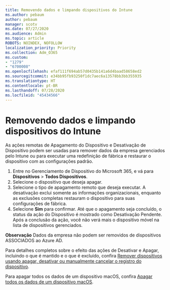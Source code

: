 ```yaml
---
title: Removendo dados e limpando dispositivos do Intune
ms.author: pebaum
author: pebaum
manager: scotv
ms.date: 07/27/2020
ms.audience: Admin
ms.topic: article
ROBOTS: NOINDEX, NOFOLLOW
localization_priority: Priority
ms.collection: Adm_O365
ms.custom:
- "1279"
- "6700008"
ms.openlocfilehash: efaf111f694ab57d0435b141a6d4baad58658ed2
ms.sourcegitcommit: e34bb95fb93250f1dc7aec6a13578bb3bb355935
ms.translationtype: HT
ms.contentlocale: pt-BR
ms.lasthandoff: 07/28/2020
ms.locfileid: "45434566"
---
```

# <a name="removing-data-and-wiping-devices-from-intune"></a>Removendo dados e limpando dispositivos do Intune

As ações remotas de Apagamento do Dispositivo e Desativação de Dispositivo podem ser usadas para remover dados da empresa gerenciados pelo Intune ou para executar uma redefinição de fábrica e restaurar o dispositivo com as configurações padrão.

1. Entre no Gerenciamento de Dispositivo do Microsoft 365, e vá para **Dispositivos** > **Todos Dispositivos**.
2. Selecione o dispositivo que deseja apagar.
3. Selecione o tipo de apagamento remoto que deseja executar. A desativação exclui somente as informações organizacionais, enquanto as exclusões completas restauram o dispositivo para suas configurações de fábrica.
4. Selecione **Sim** para confirmar. Até que o apagamento seja concluído, o status da ação do Dispositivo é mostrado como Desativação Pendente.</br>
    Após a conclusão da ação, você não verá mais o dispositivo móvel na lista de dispositivos gerenciados.

**Observação** Dados da empresa não podem ser removidos de dispositivos ASSOCIADOS ao Azure AD.

Para detalhes completos sobre o efeito das ações de Desativar e Apagar, incluindo o que é mantido e o que é excluído, confira [Remover dispositivos usando apagar, desativar ou manualmente cancelar o registro do dispositivo](https://docs.microsoft.com/intune/devices-wipe).

Para apagar todos os dados de um dispositivo macOS, confira [Apagar todos os dados de um dispositivo macOS](https://docs.microsoft.com/intune/device-erase).